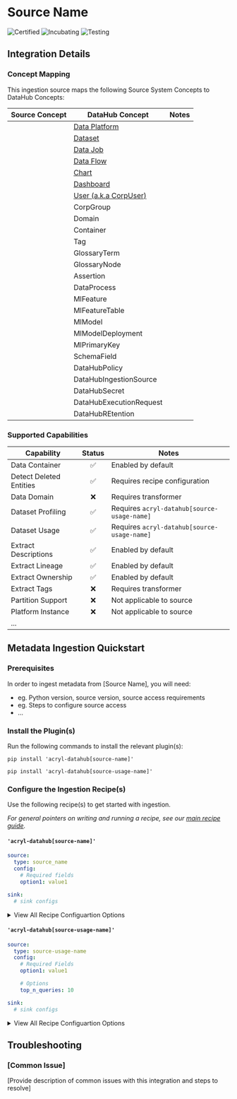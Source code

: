 # Source Name 

<!-- Set Support Status -->
![Certified](https://img.shields.io/badge/support%20status-certified-brightgreen)
![Incubating](https://img.shields.io/badge/support%20status-incubating-blue)
![Testing](https://img.shields.io/badge/support%20status-testing-lightgrey)

## Integration Details

<!-- Plain-language description of what this integration is meant to do.  -->
<!-- Include details about where metadata is extracted from (ie. logs, source API, manifest, etc.)   -->

### Concept Mapping

<!-- This should be a manual mapping of concepts from the source to the DataHub Metadata Model -->
<!-- Authors should provide as much context as possible about how this mapping was generated, including assumptions made, known shortcuts, & any other caveats -->

This ingestion source maps the following Source System Concepts to DataHub Concepts:

<!-- Remove all unnecessary/irrevant DataHub Concepts -->

| Source Concept | DataHub Concept | Notes |
| -- | -- | -- |
| | [Data Platform](docs/generated/metamodel/entities/dataPlatform.md) | |
| | [Dataset](docs/generated/metamodel/entities/dataset.md) | |
| | [Data Job](docs/generated/metamodel/entities/dataJob.md) | |
| | [Data Flow](docs/generated/metamodel/entities/dataFlow.md) | |
| | [Chart](docs/generated/metamodel/entities/chart.md) | |
| | [Dashboard](docs/generated/metamodel/entities/dashboard.md) | |
| | [User (a.k.a CorpUser)](docs/generated/metamodel/entities/corpuser.md) | |
| | CorpGroup | |
| | Domain | |
| | Container | | 
| | Tag | | 
| | GlossaryTerm | | 
| | GlossaryNode | | 
| | Assertion | | 
| | DataProcess | | 
| | MlFeature | | 
| | MlFeatureTable | | 
| | MlModel | | 
| | MlModelDeployment | | 
| | MlPrimaryKey | | 
| | SchemaField | | 
| | DataHubPolicy | | 
| | DataHubIngestionSource | | 
| | DataHubSecret | | 
| | DataHubExecutionRequest | | 
| | DataHubREtention | | 

### Supported Capabilities

<!-- This should be an auto-generated table of supported DataHub features/functionality -->
<!-- Each capability should link out to a feature guide -->

| Capability | Status | Notes |
| --- | :-: | --- |
| Data Container | ✅ | Enabled by default |
| Detect Deleted Entities | ✅ | Requires recipe configuration |
| Data Domain | ❌ | Requires transformer |
| Dataset Profiling | ✅ | Requires `acryl-datahub[source-usage-name]` |
| Dataset Usage | ✅ | Requires `acryl-datahub[source-usage-name]` |
| Extract Descriptions | ✅ | Enabled by default |
| Extract Lineage | ✅ | Enabled by default |
| Extract Ownership | ✅ | Enabled by default |
| Extract Tags | ❌ | Requires transformer |
| Partition Support | ❌ | Not applicable to source |
| Platform Instance | ❌ | Not applicable to source |
| ... | |

## Metadata Ingestion Quickstart

### Prerequisites

In order to ingest metadata from [Source Name], you will need:

* eg. Python version, source version, source access requirements
* eg. Steps to configure source access
* ...

### Install the Plugin(s)

Run the following commands to install the relevant plugin(s):

`pip install 'acryl-datahub[source-name]'`

`pip install 'acryl-datahub[source-usage-name]'`

### Configure the Ingestion Recipe(s)

Use the following recipe(s) to get started with ingestion. 

_For general pointers on writing and running a recipe, see our [main recipe guide](../README.md#recipes)._

#### `'acryl-datahub[source-name]'`

```yml
source:
  type: source_name
  config:
    # Required fields
    option1: value1

sink:
  # sink configs
```

<details>
  <summary>View All Recipe Configuartion Options</summary>
  
  | Field | Required | Default | Description |
  | --- | :-: | :-: | --- |
  | `field1` | ✅ | `default_value` | A required field with a default value |
  | `field2` | ❌ | `default_value` | An optional field with a default value |
  | `field3` | ❌ | | An optional field without a default value |
  | ... | | |
</details>

#### `'acryl-datahub[source-usage-name]'`

```yml
source:
  type: source-usage-name
  config:
    # Required Fields
    option1: value1

    # Options
    top_n_queries: 10

sink:
  # sink configs
```

<details>
  <summary>View All Recipe Configuartion Options</summary>
  
  | Field | Required | Default | Description |
  | --- | :-: | :-: | --- |
  | `field1` | ✅ | `default_value` | A required field with a default value |
  | `field2` | ❌ | `default_value` | An optional field with a default value |
  | `field3` | ❌ | | An optional field without a default value |
  | ... | | |
</details>

## Troubleshooting

### [Common Issue]

[Provide description of common issues with this integration and steps to resolve]
